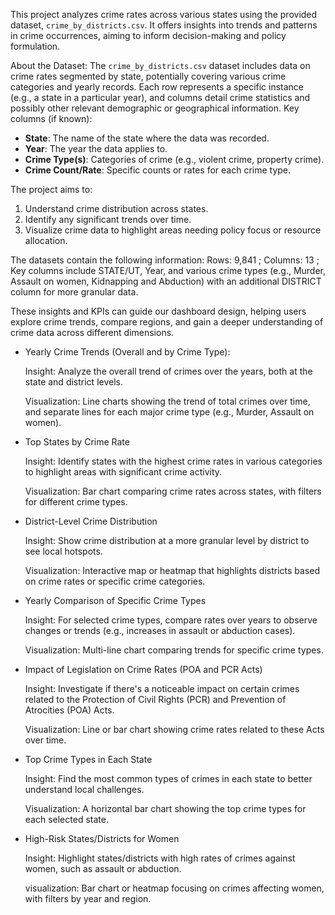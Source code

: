 This project analyzes crime rates across various states using the provided dataset, `crime_by_districts.csv`. 
It offers insights into trends and patterns in crime occurrences, aiming to inform decision-making and policy formulation.

About the Dataset:
The `crime_by_districts.csv` dataset includes data on crime rates segmented by state, potentially covering various crime categories and yearly records. Each row represents a specific instance (e.g., a state in a particular year), and columns detail crime statistics and possibly other relevant demographic or geographical information.
Key columns (if known):
- **State**: The name of the state where the data was recorded.
- **Year**: The year the data applies to.
- **Crime Type(s)**: Categories of crime (e.g., violent crime, property crime).
- **Crime Count/Rate**: Specific counts or rates for each crime type.

The project aims to:
1. Understand crime distribution across states.
2. Identify any significant trends over time.
3. Visualize crime data to highlight areas needing policy focus or resource allocation.
   
The datasets contain the following information:
Rows: 9,841 ; 
Columns: 13 ; 
Key columns include STATE/UT, Year, and various crime types (e.g., Murder, Assault on women, Kidnapping and Abduction) with an additional DISTRICT column for more granular data.

These insights and KPIs can guide our dashboard design, helping users explore crime trends, compare regions, and gain a deeper understanding of crime data across different dimensions.

* Yearly Crime Trends (Overall and by Crime Type):

   Insight: Analyze the overall trend of crimes over the years, both at the state and district levels.

   Visualization: Line charts showing the trend of total crimes over time, and separate lines for each major crime type (e.g., Murder, Assault on women).
  
* Top States by Crime Rate

   Insight: Identify states with the highest crime rates in various categories to highlight areas with significant crime activity.

   Visualization: Bar chart comparing crime rates across states, with filters for different crime types.
  
* District-Level Crime Distribution

   Insight: Show crime distribution at a more granular level by district to see local hotspots.

   Visualization: Interactive map or heatmap that highlights districts based on crime rates or specific crime categories.
  
* Yearly Comparison of Specific Crime Types

  Insight: For selected crime types, compare rates over years to observe changes or trends (e.g., increases in assault or abduction cases).

  Visualization: Multi-line chart comparing trends for specific crime types.
  
* Impact of Legislation on Crime Rates (POA and PCR Acts)

  Insight: Investigate if there's a noticeable impact on certain crimes related to the Protection of Civil Rights (PCR) and Prevention of Atrocities (POA) Acts.

  Visualization: Line or bar chart showing crime rates related to these Acts over time.
  
* Top Crime Types in Each State

  Insight: Find the most common types of crimes in each state to better understand local challenges.

  Visualization: A horizontal bar chart showing the top crime types for each selected state.
  
* High-Risk States/Districts for Women

  Insight: Highlight states/districts with high rates of crimes against women, such as assault or abduction.

  visualization: Bar chart or heatmap focusing on crimes affecting women, with filters by year and region.  
